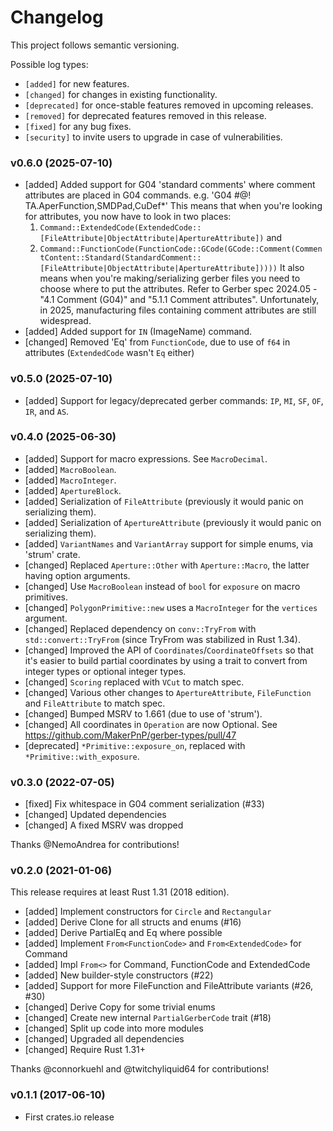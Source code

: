 # Changelog

This project follows semantic versioning.

Possible log types:

- `[added]` for new features.
- `[changed]` for changes in existing functionality.
- `[deprecated]` for once-stable features removed in upcoming releases.
- `[removed]` for deprecated features removed in this release.
- `[fixed]` for any bug fixes.
- `[security]` to invite users to upgrade in case of vulnerabilities.

### v0.6.0 (2025-07-10)

- [added] Added support for G04 'standard comments' where comment attributes are placed in G04 commands.
  e.g. 'G04 #@! TA.AperFunction,SMDPad,CuDef*'
  This means that when you're looking for attributes, you now have to look in two places:
  1) `Command::ExtendedCode(ExtendedCode::[FileAttribute|ObjectAttribute|ApertureAttribute])` and 
  2) `Command::FunctionCode(FunctionCode::GCode(GCode::Comment(CommentContent::Standard(StandardComment::[FileAttribute|ObjectAttribute|ApertureAttribute]))))`
  It also means when you're making/serializing gerber files you need to choose where to put the attributes.
  Refer to Gerber spec 2024.05 - "4.1 Comment (G04)" and "5.1.1 Comment attributes".
  Unfortunately, in 2025, manufacturing files containing comment attributes are still widespread.
- [added] Added support for `IN` (ImageName) command.
- [changed] Removed 'Eq' from `FunctionCode`, due to use of `f64` in attributes (`ExtendedCode` wasn't `Eq` either)

### v0.5.0 (2025-07-10)

- [added] Support for legacy/deprecated gerber commands: `IP`, `MI`, `SF`, `OF`, `IR`, and `AS`.

### v0.4.0 (2025-06-30)

- [added] Support for macro expressions.  See `MacroDecimal`.
- [added] `MacroBoolean`.
- [added] `MacroInteger`.
- [added] `ApertureBlock`.
- [added] Serialization of `FileAttribute` (previously it would panic on serializing them).
- [added] Serialization of `ApertureAttribute` (previously it would panic on serializing them).
- [added] `VariantNames` and `VariantArray` support for simple enums, via 'strum' crate.
- [changed] Replaced `Aperture::Other` with `Aperture::Macro`, the latter having option arguments.
- [changed] Use `MacroBoolean` instead of `bool` for `exposure` on macro primitives.
- [changed] `PolygonPrimitive::new` uses a `MacroInteger` for the `vertices` argument.
- [changed] Replaced dependency on `conv::TryFrom` with `std::convert::TryFrom` (since TryFrom was stabilized in Rust 1.34).
- [changed] Improved the API of `Coordinates`/`CoordinateOffsets` so that it's easier to build partial coordinates by 
  using a trait to convert from integer types or optional integer types.
- [changed] `Scoring` replaced with `VCut` to match spec.
- [changed] Various other changes to `ApertureAttribute`, `FileFunction` and `FileAttribute` to match spec.
- [changed] Bumped MSRV to 1.661 (due to use of 'strum').
- [changed] All coordinates in `Operation` are now Optional. See https://github.com/MakerPnP/gerber-types/pull/47
- [deprecated] `*Primitive::exposure_on`, replaced with `*Primitive::with_exposure`.

### v0.3.0 (2022-07-05)

- [fixed] Fix whitespace in G04 comment serialization (#33)
- [changed] Updated dependencies
- [changed] A fixed MSRV was dropped

Thanks @NemoAndrea for contributions!

### v0.2.0 (2021-01-06)

This release requires at least Rust 1.31 (2018 edition).

- [added] Implement constructors for `Circle` and `Rectangular`
- [added] Derive Clone for all structs and enums (#16)
- [added] Derive PartialEq and Eq where possible
- [added] Implement `From<FunctionCode>` and `From<ExtendedCode>` for Command
- [added] Impl `From<>` for Command, FunctionCode and ExtendedCode
- [added] New builder-style constructors (#22)
- [added] Support for more FileFunction and FileAttribute variants (#26, #30)
- [changed] Derive Copy for some trivial enums
- [changed] Create new internal `PartialGerberCode` trait (#18)
- [changed] Split up code into more modules
- [changed] Upgraded all dependencies
- [changed] Require Rust 1.31+

Thanks @connorkuehl and @twitchyliquid64 for contributions!

### v0.1.1 (2017-06-10)

- First crates.io release
